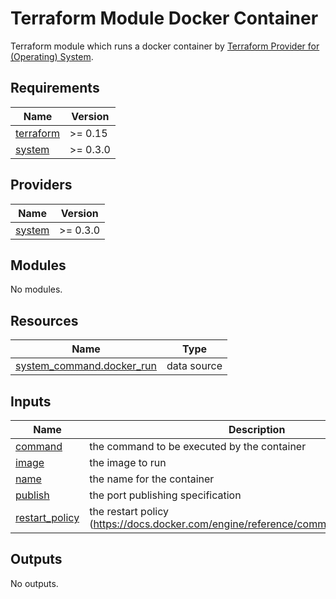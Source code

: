 # Terraform Module Docker Container

Terraform module which runs a docker container by [Terraform Provider for (Operating) System](https://registry.terraform.io/providers/neuspaces/system).

<!-- BEGIN_TF_DOCS -->
## Requirements

| Name | Version |
|------|---------|
| <a name="requirement_terraform"></a> [terraform](#requirement\_terraform) | >= 0.15 |
| <a name="requirement_system"></a> [system](#requirement\_system) | >= 0.3.0 |

## Providers

| Name | Version |
|------|---------|
| <a name="provider_system"></a> [system](#provider\_system) | >= 0.3.0 |

## Modules

No modules.

## Resources

| Name | Type |
|------|------|
| [system_command.docker_run](https://registry.terraform.io/providers/neuspaces/system/latest/docs/data-sources/command) | data source |

## Inputs

| Name | Description | Type | Default | Required |
|------|-------------|------|---------|:--------:|
| <a name="input_command"></a> [command](#input\_command) | the command to be executed by the container | `string` | n/a | yes |
| <a name="input_image"></a> [image](#input\_image) | the image to run | `string` | n/a | yes |
| <a name="input_name"></a> [name](#input\_name) | the name for the container | `string` | n/a | yes |
| <a name="input_publish"></a> [publish](#input\_publish) | the port publishing specification | `string` | n/a | yes |
| <a name="input_restart_policy"></a> [restart\_policy](#input\_restart\_policy) | the restart policy (https://docs.docker.com/engine/reference/commandline/run/#restart) | `string` | `"no"` | no |

## Outputs

No outputs.
<!-- END_TF_DOCS -->